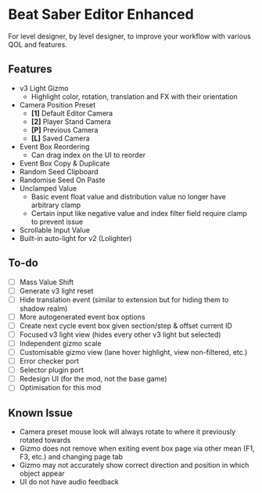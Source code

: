 # Beat Saber Editor Enhanced

For level designer, by level designer, to improve your workflow with various QOL and features.

## Features

* v3 Light Gizmo
    * Highlight color, rotation, translation and FX with their orientation
* Camera Position Preset
    * **[1]** Default Editor Camera
    * **[2]** Player Stand Camera
    * **[P]** Previous Camera
    * **[L]** Saved Camera
* Event Box Reordering
  * Can drag index on the UI to reorder
* Event Box Copy & Duplicate
* Random Seed Clipboard
* Randomise Seed On Paste
* Unclamped Value
    * Basic event float value and distribution value no longer have arbitrary clamp
    * Certain input like negative value and index filter field require clamp to prevent issue
* Scrollable Input Value
* Built-in auto-light for v2 (Lolighter)

## To-do

* [ ] Mass Value Shift
* [ ] Generate v3 light reset
* [ ] Hide translation event (similar to extension but for hiding them to shadow realm)
* [ ] More autogenerated event box options
* [ ] Create next cycle event box given section/step & offset current ID
* [ ] Focused v3 light view (hides every other v3 light but selected)
* [ ] Independent gizmo scale
* [ ] Customisable gizmo view (lane hover highlight, view non-filtered, etc.)
* [ ] Error checker port
* [ ] Selector plugin port
* [ ] Redesign UI (for the mod, not the base game)
* [ ] Optimisation for this mod

## Known Issue

* Camera preset mouse look will always rotate to where it previously rotated towards
* Gizmo does not remove when exiting event box page via other mean (F1, F3, etc.) and changing page tab
* Gizmo may not accurately show correct direction and position in which object appear
* UI do not have audio feedback
